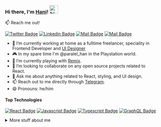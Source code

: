 ### Hi there, I'm [Hani](https://hanihusam.com)! <img src="https://user-images.githubusercontent.com/1303154/88677602-1635ba80-d120-11ea-84d8-d263ba5fc3c0.gif" width="28px" height="28px" alt="hi">

:mailbox: Reach me out!

[![Twitter Badge](https://img.shields.io/badge/-@bapak2developer-1ca0f1?style=flat&labelColor=1ca0f1&logo=twitter&logoColor=white&link=https://twitter.com/bapak2developer)](https://twitter.com/bapak2developer) [![Linkedin Badge](https://img.shields.io/badge/-Han-0e76a8?style=flat&labelColor=0e76a8&logo=linkedin&logoColor=white)](https://www.linkedin.com/in/hanihusam/) [![Mail Badge](https://img.shields.io/badge/-@bapak2developer-e84393?style=flat&labelColor=e84393&logo=instagram&logoColor=white)](https://instagram.com/bapak2developer) [![Mail Badge](https://img.shields.io/badge/-bapak2developer-c0392b?style=flat&labelColor=c0392b&logo=gmail&logoColor=white)](mailto:hani.husam@gmail.com)


- 🔭 I’m currently working at home as a fulltime freelancer, speciality in Frontend Developer and [UI Designer](https://dribbble.com/hanihusam)
- 🎮 In my spare time I'm @paralel_han in the Playstation world.
- 🌱 I’m currently playing with [Remix](https://remix.run).
- 👯 I’m looking to collaborate on any open source projects related to React.
- 💬 Ask me about anything related to React, styling, and UI design.
- 📫 Reach out to me directly through [Telegram](https://t.me/hani_husam).
- 😄 Pronouns: he/him

#### Top Technologies

<!-- TODO: Make technologies links takes you to repositories -->

[![React Badge](https://img.shields.io/badge/-React-61DBFB?style=for-the-badge&labelColor=black&logo=react&logoColor=61DBFB)](#) [![Javascript Badge](https://img.shields.io/badge/-Javascript-F0DB4F?style=for-the-badge&labelColor=black&logo=javascript&logoColor=F0DB4F)](#) [![Typescript Badge](https://img.shields.io/badge/-Typescript-007acc?style=for-the-badge&labelColor=black&logo=typescript&logoColor=007acc)](#) [![GraphQL Badge](https://img.shields.io/badge/-GraphQl-e535ab?style=for-the-badge&labelColor=black&logo=node.js&logoColor=e535ab)](#)

<details>
<summary>
  More stuff about me
</summary>

<br >

#### Github Stats
[![My GitHub stats](https://github-readme-stats.vercel.app/api?username=hanihusam&count_private=true&show_icons=true&theme=dark)](https://github.com/anuraghazra/github-readme-stats)
